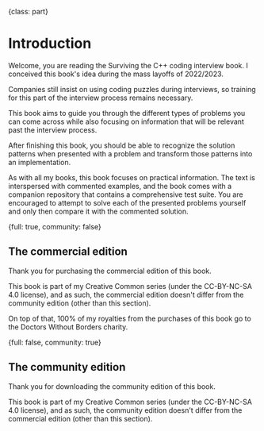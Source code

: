 {class: part}
# Introduction

Welcome, you are reading the Surviving the C++ coding interview book. I conceived this book's idea during the mass layoffs of 2022/2023.

Companies still insist on using coding puzzles during interviews, so training for this part of the interview process remains necessary.

This book aims to guide you through the different types of problems you can come across while also focusing on information that will be relevant past the interview process.

After finishing this book, you should be able to recognize the solution patterns when presented with a problem and transform those patterns into an implementation.

As with all my books, this book focuses on practical information. The text is interspersed with commented examples, and the book comes with a companion repository that contains a comprehensive test suite. You are encouraged to attempt to solve each of the presented problems yourself and only then compare it with the commented solution.

{full: true, community: false}
## The commercial edition

Thank you for purchasing the commercial edition of this book.

This book is part of my Creative Common series (under the CC-BY-NC-SA  4.0 license), and as such, the commercial edition doesn't differ from the community edition (other than this section).

On top of that, 100% of my royalties from the purchases of this book go to the Doctors Without Borders charity.

{full: false, community: true}
## The community edition

Thank you for downloading the community edition of this book.

This book is part of my Creative Common series (under the CC-BY-NC-SA  4.0 license), and as such, the community edition doesn't differ from the commercial edition (other than this section).